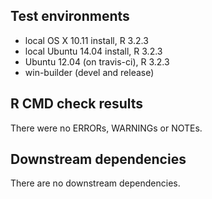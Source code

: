 ## Test environments
* local OS X 10.11 install, R 3.2.3
* local Ubuntu 14.04 install, R 3.2.3
* Ubuntu 12.04 (on travis-ci), R 3.2.3
* win-builder (devel and release)

## R CMD check results
There were no ERRORs, WARNINGs or NOTEs.

## Downstream dependencies
There are no downstream dependencies.
